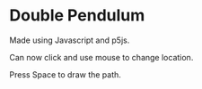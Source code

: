# Double Pendulum

Made using Javascript and p5js.

Can now click and use mouse to change location.

Press Space to draw the path.
